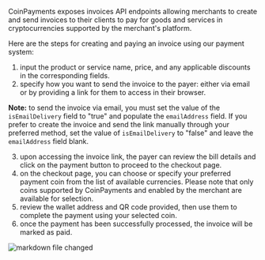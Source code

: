 CoinPayments exposes invoices API endpoints allowing merchants to create and send invoices
to their clients to pay for goods and services in cryptocurrencies supported by the merchant's platform.

Here are the steps for creating and paying an invoice using our payment system:
1. input the product or service name, price, and any applicable discounts in the corresponding fields.
2. specify how you want to send the invoice to the payer:
either via email or by providing a link for them to access in their browser.

**Note:** to send the invoice via email, you must set the value of the `isEmailDelivery` field to "true" and populate the `emailAddress` field. If you prefer to create the invoice and send the link manually through your preferred method,
set the value of `isEmailDelivery` to "false" and leave the `emailAddress` field blank.

3. upon accessing the invoice link, the payer can review the bill details and click on the payment button to proceed to the checkout page.
4. on the checkout page, you can choose or specify your preferred payment coin from the list of available currencies.
Please note that only coins supported by CoinPayments and enabled by the merchant are available for selection.
5. review the wallet address and QR code provided, then use them to complete the payment using your selected coin.
6. once the payment has been successfully processed, the invoice will be marked as paid.


![markdown file changed](./mermaid-invoice.png)

